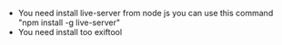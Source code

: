 - You need install live-server from node js
  you can use this command "npm install -g live-server"
- You need install too exiftool
 







 